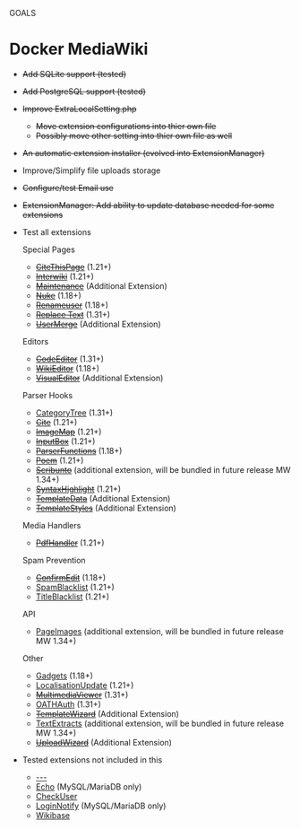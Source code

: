 GOALS

# Docker MediaWiki

- ~~Add SQLite support (tested)~~
- ~~Add PostgreSQL support (tested)~~
- ~~Improve ExtraLocalSetting.php~~
	- ~~Move extension configurations into thier own file~~
	- ~~Possibly move other setting into thier own file as well~~
- ~~An automatic extension installer (evolved into ExtensionManager)~~
- Improve/Simplify file uploads storage
- ~~Configure/test Email use~~
- ~~ExtensionManager: Add ability to update database needed for some extensions~~
- Test all extensions
	
	Special Pages
	- ~~[CiteThisPage](https://www.mediawiki.org/wiki/Extension:CiteThisPage)~~  (1.21+)
	- ~~[Interwiki](https://www.mediawiki.org/wiki/Extension:Interwiki)~~ (1.21+)
	- ~~[Maintenance](https://www.mediawiki.org/wiki/Extension:Maintenance)~~  (Additional Extension)
	- ~~[Nuke](https://www.mediawiki.org/wiki/Extension:Nuke)~~  (1.18+)
	- ~~[Renameuser](https://www.mediawiki.org/wiki/Extension:Renameuser)~~  (1.18+)
	- ~~[Replace Text](https://www.mediawiki.org/wiki/Extension:Replace_Text)~~  (1.31+)
	- ~~[UserMerge](https://www.mediawiki.org/wiki/Extension:UserMerge)~~  (Additional Extension)

	Editors
	- ~~[CodeEditor](https://www.mediawiki.org/wiki/Extension:CodeEditor)~~  (1.31+)
	- ~~[WikiEditor](https://www.mediawiki.org/wiki/Extension:WikiEditor)~~  (1.18+)
	- ~~[VisualEditor](https://www.mediawiki.org/wiki/VisualEditor)~~  (Additional Extension)

	Parser Hooks
	- [CategoryTree](https://www.mediawiki.org/wiki/Extension:CategoryTree)  (1.31+)
	- ~~[Cite](https://www.mediawiki.org/wiki/Extension:Cite)~~  (1.21+)
	- ~~[ImageMap](https://www.mediawiki.org/wiki/Extension:ImageMap)~~  (1.21+)
	- ~~[InputBox](https://www.mediawiki.org/wiki/Extension:InputBox)~~  (1.21+)
	- ~~[ParserFunctions](https://www.mediawiki.org/wiki/Extension:ParserFunctions)~~  (1.18+)
	- ~~[Poem](https://www.mediawiki.org/wiki/Extension:Poem)~~  (1.21+)
	- ~~[Scribunto](https://www.mediawiki.org/wiki/Extension:Scribunto)~~  (additional extension, will be bundled in future release MW 1.34+)
	- ~~[SyntaxHighlight](https://www.mediawiki.org/wiki/Extension:SyntaxHighlight)~~  (1.21+)
	- ~~[TemplateData](https://www.mediawiki.org/wiki/Extension:TemplateData)~~  (Additional Extension)
	- ~~[TemplateStyles](https://www.mediawiki.org/wiki/Extension:TemplateStyles)~~  (Additional Extension)

	Media Handlers
	- ~~[PdfHandler](https://www.mediawiki.org/wiki/Extension:PdfHandler)~~  (1.21+)

	Spam Prevention
	- ~~[ConfirmEdit](https://www.mediawiki.org/wiki/Extension:ConfirmEdit)~~  (1.18+)
	- [SpamBlacklist](https://www.mediawiki.org/wiki/Extension:SpamBlacklist)  (1.21+)
	- [TitleBlacklist](https://www.mediawiki.org/wiki/Extension:TitleBlacklist)  (1.21+)

	API
	- [PageImages](https://www.mediawiki.org/wiki/Extension:PageImages)  (additional extension, will be bundled in future release MW 1.34+)

	Other
	- [Gadgets](https://www.mediawiki.org/wiki/Extension:Gadgets)  (1.18+)
	- [LocalisationUpdate](https://www.mediawiki.org/wiki/Extension:LocalisationUpdate)  (1.21+)
	- ~~[MultimediaViewer](https://www.mediawiki.org/wiki/Extension:MultimediaViewer)~~  (1.31+)
	- [OATHAuth](https://www.mediawiki.org/wiki/Extension:OATHAuth)  (1.31+)
	- ~~[TemplateWizard](https://www.mediawiki.org/wiki/Extension:TemplateWizard)~~  (Additional Extension)
	- [TextExtracts](https://www.mediawiki.org/wiki/Extension:TextExtracts)  (additional extension, will be bundled in future release MW 1.34+)
	- ~~[UploadWizard](https://www.mediawiki.org/wiki/Extension:UploadWizard)~~  (Additional Extension)

- Tested extensions not included in this
	- [---](https://www.mediawiki.org/wiki/Extension:---)
	- [Echo](https://www.mediawiki.org/wiki/Extension:Echo) (MySQL/MariaDB only)
	- [CheckUser](https://www.mediawiki.org/wiki/Extension:CheckUser)
	- [LoginNotify](https://www.mediawiki.org/wiki/Extension:LoginNotify) (MySQL/MariaDB only)
	- [Wikibase](https://www.mediawiki.org/wiki/Wikibase)